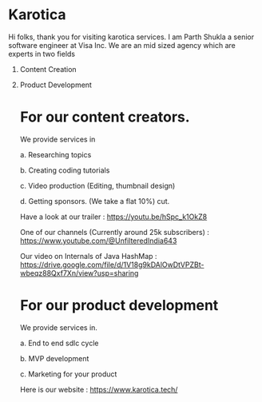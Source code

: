 # Karotica


Hi folks, thank you for visiting karotica services.
I am Parth Shukla a senior software engineer at Visa Inc.
We are an mid sized agency which are experts in two fields

1. Content Creation
2. Product Development

  
    # For our content creators.
    
    We provide services in
    
    a. Researching topics
    
    b. Creating coding tutorials
    
    c. Video production (Editing, thumbnail design)
    
    d. Getting sponsors. (We take a flat 10%) cut.
    
    Have a look at our trailer : https://youtu.be/hSpc_k1OkZ8
    
    One of our channels (Currently around 25k subscribers) : https://www.youtube.com/@UnfilteredIndia643

    Our video on Internals of Java HashMap : https://drive.google.com/file/d/1V18g9kDAlOwDtVPZBt-wbeqz88Qxf7Xn/view?usp=sharing
    
    # For our product development 
    
    We provide services in.
    
    a. End to end sdlc cycle
    
    b. MVP development
    
    c. Marketing for your product
    
    Here is our website : https://www.karotica.tech/










